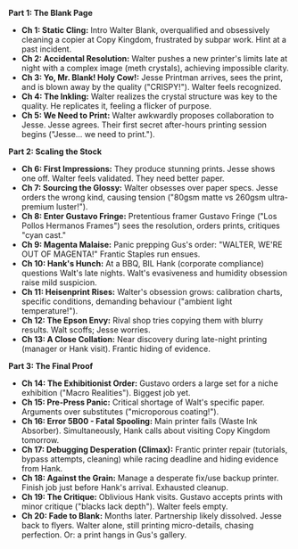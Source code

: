 **Part 1: The Blank Page**

*   **Ch 1: Static Cling:** Intro Walter Blank, overqualified and obsessively cleaning a copier at Copy Kingdom, frustrated by subpar work. Hint at a past incident.
*   **Ch 2: Accidental Resolution:** Walter pushes a new printer's limits late at night with a complex image (meth crystals), achieving impossible clarity.
*   **Ch 3: Yo, Mr. Blank! Holy Cow!:** Jesse Printman arrives, sees the print, and is blown away by the quality ("CRISPY!"). Walter feels recognized.
*   **Ch 4: The Inkling:** Walter realizes the crystal structure was key to the quality. He replicates it, feeling a flicker of purpose.
*   **Ch 5: We Need to Print:** Walter awkwardly proposes collaboration to Jesse. Jesse agrees. Their first secret after-hours printing session begins ("Jesse... we need to print.").

**Part 2: Scaling the Stock**

*   **Ch 6: First Impressions:** They produce stunning prints. Jesse shows one off. Walter feels validated. They need better paper.
*   **Ch 7: Sourcing the Glossy:** Walter obsesses over paper specs. Jesse orders the wrong kind, causing tension ("80gsm matte vs 260gsm ultra-premium luster!").
*   **Ch 8: Enter Gustavo Fringe:** Pretentious framer Gustavo Fringe ("Los Pollos Hermanos Frames") sees the resolution, orders prints, critiques "cyan cast."
*   **Ch 9: Magenta Malaise:** Panic prepping Gus's order: "WALTER, WE'RE OUT OF MAGENTA!" Frantic Staples run ensues.
*   **Ch 10: Hank's Hunch:** At a BBQ, BIL Hank (corporate compliance) questions Walt's late nights. Walt's evasiveness and humidity obsession raise mild suspicion.
*   **Ch 11: Heisenprint Rises:** Walter's obsession grows: calibration charts, specific conditions, demanding behaviour ("ambient light temperature!").
*   **Ch 12: The Epson Envy:** Rival shop tries copying them with blurry results. Walt scoffs; Jesse worries.
*   **Ch 13: A Close Collation:** Near discovery during late-night printing (manager or Hank visit). Frantic hiding of evidence.

**Part 3: The Final Proof**

*   **Ch 14: The Exhibitionist Order:** Gustavo orders a large set for a niche exhibition ("Macro Realities"). Biggest job yet.
*   **Ch 15: Pre-Press Panic:** Critical shortage of Walt's specific paper. Arguments over substitutes ("microporous coating!").
*   **Ch 16: Error 5B00 - Fatal Spooling:** Main printer fails (Waste Ink Absorber). Simultaneously, Hank calls about visiting Copy Kingdom tomorrow.
*   **Ch 17: Debugging Desperation (Climax):** Frantic printer repair (tutorials, bypass attempts, cleaning) while racing deadline and hiding evidence from Hank.
*   **Ch 18: Against the Grain:** Manage a desperate fix/use backup printer. Finish job just before Hank's arrival. Exhausted cleanup.
*   **Ch 19: The Critique:** Oblivious Hank visits. Gustavo accepts prints with minor critique ("blacks lack depth"). Walter feels empty.
*   **Ch 20: Fade to Blank:** Months later. Partnership likely dissolved. Jesse back to flyers. Walter alone, still printing micro-details, chasing perfection. Or: a print hangs in Gus's gallery.

